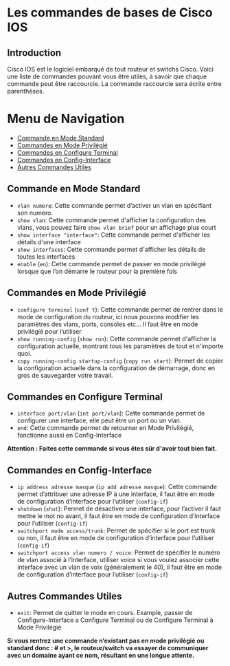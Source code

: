 # Les commandes de bases de Cisco IOS

## Introduction

Cisco IOS est le logiciel embarqué de tout routeur et switchs Cisco. Voici une liste de commandes pouvant vous être utiles, à savoir que chaque commande peut être raccourcie. La commande raccourcie sera écrite entre parenthèses.

# Menu de Navigation

  - [Commande en Mode Standard](#commande-en-mode-standard)
  - [Commandes en Mode Privilégié](#commandes-en-mode-privilégié)
  - [Commandes en Configure Terminal](#commandes-en-configure-terminal)
  - [Commandes en Config-Interface](#commandes-en-config-interface)
  - [Autres Commandes Utiles](#autres-commandes-utiles)

## Commande en Mode Standard

- `vlan numero`: Cette commande permet d’activer un vlan en spécifiant son numero.
- `show vlan`: Cette commande permet d'afficher la configuration des vlans, vous pouvez faire `show vlan brief` pour un affichage plus court
- `show interface "interface"`: Cette commande permet d'afficher les détails d'une interface
- `show interfaces`: Cette commande permet d'afficher les détails de toutes les interfaces
- `enable` (`en`): Cette commande permet de passer en mode privilégié lorsque que l’on démarre le routeur pour la première fois

## Commandes en Mode Privilégié

- `configure terminal` (`conf t`): Cette commande permet de rentrer dans le mode de configuration du routeur, ici nous pouvons modifier les paramètres des vlans, ports, consoles etc… Il faut être en mode privilégié pour l’utiliser
- `show running-config` (`show run`): Cette commande permet d'afficher la configuration actuelle, montrant tous les paramètres de tout et n'importe quoi.
- `copy running-config startup-config` (`copy run start`): Permet de copier la configuration actuelle dans la configuration de démarrage, donc en gros de sauvegarder votre travail.

## Commandes en Configure Terminal

- `interface port/vlan` (`int port/vlan`): Cette commande permet de configurer une interface, elle peut être un port ou un vlan.
- `end`: Cette commande permet de retourner en Mode Privilégié, fonctionne aussi en Config-Interface

**Attention : Faites cette commande si vous êtes sûr d'avoir tout bien fait.**

## Commandes en Config-Interface

- `ip address adresse masque` (`ip add adresse masque`): Cette commande permet d’attribuer une adresse IP à une interface, il faut être en mode de configuration d’interface pour l’utiliser (`config-if`)
- `shutdown` (`shut`): Permet de désactiver une interface, pour l’activer il faut mettre le mot no avant, il faut être en mode de configuration d’interface pour l’utiliser (`config-if`)
- `switchport mode access/trunk`: Permet de spécifier si le port est trunk ou non, il faut être en mode de configuration d’interface pour l’utiliser (`config-if`)
- `switchport access vlan numero / voice`: Permet de spécifier le numéro de vlan associé à l’interface, utiliser voice si vous voulez associer cette interface avec un vlan de voix (généralement le 40), il faut être en mode de configuration d’interface pour l’utiliser (`config-if`)

## Autres Commandes Utiles

- `exit`: Permet de quitter le mode en cours. Example, passer de Configure-Interface a Configure Terminal ou de Configure Terminal à Mode Privilégié

**Si vous rentrez une commande n’existant pas en mode privilégié ou standard donc : # et >, le routeur/switch va essayer de communiquer avec un domaine ayant ce nom, résultant en une longue attente.**
